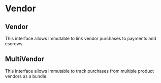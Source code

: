 
# Vendor

## Vendor

This interface allows Immutable to link vendor purchases to payments and escrows. 

## MultiVendor

This interface allows Immutable to track purchases from multiple product vendors as a bundle. 